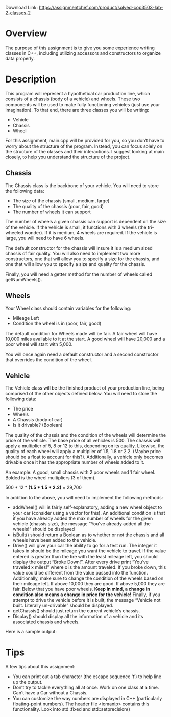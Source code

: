 Download Link: https://assignmentchef.com/product/solved-cop3503-lab-2-classes-2
<br>
<h1>Overview</h1>

The purpose of this assignment is to give you some experience writing classes in C++, including utilizing accessors and constructors to organize data properly.

<h1>Description</h1>

This program will represent a hypothetical car production line, which consists of a chassis (body of a vehicle) and wheels. These two components will be used to make fully functioning vehicles (just use your imagination). To that end, there are three classes you will be writing:

<ul>

 <li>Vehicle</li>

 <li>Chassis</li>

 <li>Wheel</li>

</ul>

For this assignment, main.cpp will be provided for you, so you don’t have to worry about the structure of the program. Instead, you can focus solely on the structure of the classes and their interactions. I suggest looking at main closely, to help you understand the structure of the project.

<h2>Chassis</h2>

The Chassis class is the backbone of your vehicle. You will need to store the following data:

<ul>

 <li>The size of the chassis (small, medium, large)</li>

 <li>The quality of the chassis (poor, fair, good)</li>

 <li>The number of wheels it can support</li>

</ul>




The number of wheels a given chassis can support is dependent on the size of the vehicle. If the vehicle is small, it functions with 3 wheels (the tri-wheeled wonder). If it is medium, 4 wheels are required. If the vehicle is large, you will need to have 6 wheels.




The default constructor for the chassis will insure it is a medium sized chassis of fair quality. You will also need to implement two more constructors, one that will allow you to specify a size for the chassis, and one that will allow you to specify a size and quality for the chassis.




Finally, you will need a getter method for the number of wheels called getNumWheels().




<h2>Wheels</h2>

Your Wheel class should contain variables for the following:

<ul>

 <li>Mileage Left</li>

 <li>Condition the wheel is in (poor, fair, good)</li>

</ul>




The default condition for Wheels made will be fair. A fair wheel will have 10,000 miles available to it at the start. A good wheel will have 20,000 and a poor wheel will start with 5,000.




You will once again need a default constructor and a second constructor that overrides the condition of the wheel.




<h2>Vehicle</h2>

The Vehicle class will be the finished product of your production line, being comprised of the other objects defined below. You will need to store the following data:

<ul>

 <li>The price</li>

 <li>Wheels</li>

 <li>A Chassis (body of car)</li>

 <li>Is it drivable? (Boolean)</li>

</ul>




The quality of the chassis and the condition of the wheels will determine the price of the vehicle. The base price of all vehicles is 500. The chassis will apply a multiplier of 5, 8 or 12 to this, depending on its quality. Likewise, the quality of each wheel will apply a multiplier of 1.5, 1.8 or 2.2. (Maybe price should be a float to account for this?). Additionally, a vehicle only becomes drivable once it has the appropriate number of wheels added to it.

An example: A good, small chassis with 2 poor wheels and 1 fair wheel. Bolded is the wheel multipliers (3 of them).

500 * 12 * <strong>(1.5 * 1.5 * 2.2)</strong> = 29,700




In addition to the above, you will need to implement the following methods:







<ul>

 <li>addWheel() will is fairly self-explanatory, adding a new wheel object to your car (consider using a vector for this). An additional condition is that if you have already added the max number of wheels for the given vehicle (chassis size), the message “You’ve already added all the wheels!” should be displayed</li>

 <li>isBuilt() should return a Boolean as to whether or not the chassis and all wheels have been added to the vehicle.</li>

 <li>Drive() will give your car the ability to go for a test run. The integer it takes in should be the mileage you want the vehicle to travel. If the value entered is greater than the tire with the least mileage left, you should display the output “Broke Down!”. After every drive print “You’ve traveled x miles!” where x is the amount traveled. If you broke down, this value could be different from the value passed into the function. Additionally, make sure to change the condition of the wheels based on their mileage left. If above 10,000 they are good. If above 5,000 they are fair. Below that you have poor wheels. <strong>Keep in mind, a change in condition also means a change in price for the vehicle!</strong> Finally, if you attempt to drive the vehicle before it is built, the message “Vehicle not built. Literally un-drivable” should be displayed.</li>

 <li>getChassis() should just return the current vehicle’s chassis.</li>

 <li>Display() should display all the information of a vehicle and its associated chassis and wheels.</li>

</ul>

Here is a sample output:

<strong> </strong>

<strong> </strong>

<strong> </strong>

<strong> </strong>

<strong> </strong>

<strong> </strong>

<strong> </strong>

<strong> </strong>

<h1>Tips</h1>

A few tips about this assignment:

<ul>

 <li>You can print out a tab character (the escape sequence ‘t’) to help line up the output.</li>

 <li>Don’t try to tackle everything all at once. Work on one class at a time. Can’t have a Car without a Chassis.</li>

 <li>You can customize the way numbers are displayed in C++ (particularly floating-point numbers). The header file &lt;iomanip&gt; contains this functionality. Look into std::fixed and std::setprecision()</li>

</ul>